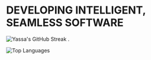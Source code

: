 # DEVELOPING INTELLIGENT, SEAMLESS SOFTWARE




![Yassa's GitHub Streak](https://github-readme-streak-stats.herokuapp.com/?user=Yassa122&theme=dark&background=000000)  . 

![Top Languages](https://github-readme-stats.vercel.app/api/top-langs/?username=Yassa122&layout=compact)
